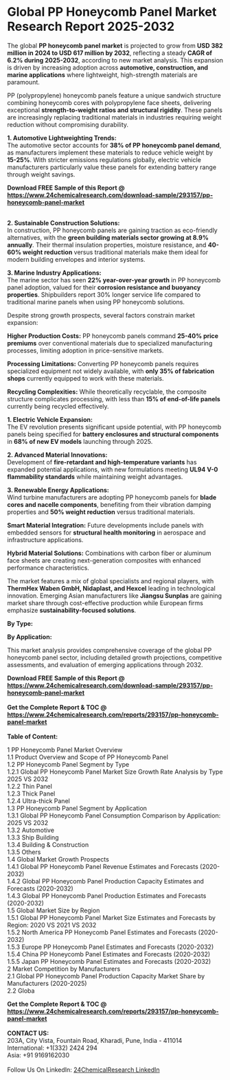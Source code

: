 <h1>Global PP Honeycomb Panel Market Research Report 2025-2032</h1><p>The global <strong>PP honeycomb panel market</strong> is projected to grow from <strong>USD 382 million in 2024 to USD 617 million by 2032</strong>, reflecting a steady <strong>CAGR of 6.2% during 2025-2032</strong>, according to new market analysis. This expansion is driven by increasing adoption across <strong>automotive, construction, and marine applications</strong> where lightweight, high-strength materials are paramount.</p><p>PP (polypropylene) honeycomb panels feature a unique sandwich structure combining honeycomb cores with polypropylene face sheets, delivering exceptional <strong>strength-to-weight ratios and structural rigidity</strong>. These panels are increasingly replacing traditional materials in industries requiring weight reduction without compromising durability.</p><p><strong>1. Automotive Lightweighting Trends:</strong><br>
The automotive sector accounts for <strong>38% of PP honeycomb panel demand</strong>, as manufacturers implement these materials to reduce vehicle weight by <strong>15-25%</strong>. With stricter emissions regulations globally, electric vehicle manufacturers particularly value these panels for extending battery range through weight savings.</p><div><b>Download FREE Sample of this Report @ 
            <a href="https://www.24chemicalresearch.com/download-sample/293157/pp-honeycomb-panel-market">
            https://www.24chemicalresearch.com/download-sample/293157/pp-honeycomb-panel-market</a></b></div><br><p><strong>2. Sustainable Construction Solutions:</strong><br>
In construction, PP honeycomb panels are gaining traction as eco-friendly alternatives, with the <strong>green building materials sector growing at 8.9% annually</strong>. Their thermal insulation properties, moisture resistance, and <strong>40-60% weight reduction</strong> versus traditional materials make them ideal for modern building envelopes and interior systems.</p><p><strong>3. Marine Industry Applications:</strong><br>
The marine sector has seen <strong>22% year-over-year growth</strong> in PP honeycomb panel adoption, valued for their <strong>corrosion resistance and buoyancy properties</strong>. Shipbuilders report 30% longer service life compared to traditional marine panels when using PP honeycomb solutions.</p><p>Despite strong growth prospects, several factors constrain market expansion:</p><p><strong>Higher Production Costs:</strong> PP honeycomb panels command <strong>25-40% price premiums</strong> over conventional materials due to specialized manufacturing processes, limiting adoption in price-sensitive markets.</p><p><strong>Processing Limitations:</strong> Converting PP honeycomb panels requires specialized equipment not widely available, with <strong>only 35% of fabrication shops</strong> currently equipped to work with these materials.</p><p><strong>Recycling Complexities:</strong> While theoretically recyclable, the composite structure complicates processing, with less than <strong>15% of end-of-life panels</strong> currently being recycled effectively.</p><p><strong>1. Electric Vehicle Expansion:</strong><br>
The EV revolution presents significant upside potential, with PP honeycomb panels being specified for <strong>battery enclosures and structural components</strong> in <strong>68% of new EV models</strong> launching through 2025.</p><p><strong>2. Advanced Material Innovations:</strong><br>
Development of <strong>fire-retardant and high-temperature variants</strong> has expanded potential applications, with new formulations meeting <strong>UL94 V-0 flammability standards</strong> while maintaining weight advantages.</p><p><strong>3. Renewable Energy Applications:</strong><br>
Wind turbine manufacturers are adopting PP honeycomb panels for <strong>blade cores and nacelle components</strong>, benefiting from their vibration damping properties and <strong>50% weight reduction</strong> versus traditional materials.</p><p><strong>Smart Material Integration:</strong> Future developments include panels with embedded sensors for <strong>structural health monitoring</strong> in aerospace and infrastructure applications.</p><p><strong>Hybrid Material Solutions:</strong> Combinations with carbon fiber or aluminum face sheets are creating next-generation composites with enhanced performance characteristics.</p><p>The market features a mix of global specialists and regional players, with <strong>ThermHex Waben GmbH, Nidaplast, and Hexcel</strong> leading in technological innovation. Emerging Asian manufacturers like <strong>Jiangsu Sunplas</strong> are gaining market share through cost-effective production while European firms emphasize <strong>sustainability-focused solutions</strong>.</p><p><strong>By Type:</strong></p><p><strong>By Application:</strong></p><p>This market analysis provides comprehensive coverage of the global PP honeycomb panel sector, including detailed growth projections, competitive assessments, and evaluation of emerging applications through 2032.</p><div><b>Download FREE Sample of this Report @ 
            <a href="https://www.24chemicalresearch.com/download-sample/293157/pp-honeycomb-panel-market">
            https://www.24chemicalresearch.com/download-sample/293157/pp-honeycomb-panel-market</a></b></div><br><div><b>Get the Complete Report & TOC @ 
            <a href="https://www.24chemicalresearch.com/reports/293157/pp-honeycomb-panel-market">
            https://www.24chemicalresearch.com/reports/293157/pp-honeycomb-panel-market</a></b></div><br>
            <b>Table of Content:</b><p>1 PP Honeycomb Panel Market Overview<br />
    1.1 Product Overview and Scope of PP Honeycomb Panel<br />
    1.2 PP Honeycomb Panel Segment by Type<br />
        1.2.1 Global PP Honeycomb Panel Market Size Growth Rate Analysis by Type 2025 VS 2032<br />
        1.2.2 Thin Panel<br />
        1.2.3 Thick Panel<br />
        1.2.4 Ultra-thick Panel<br />
    1.3 PP Honeycomb Panel Segment by Application<br />
        1.3.1 Global PP Honeycomb Panel Consumption Comparison by Application: 2025 VS 2032<br />
        1.3.2 Automotive<br />
        1.3.3 Ship Building<br />
        1.3.4 Building & Construction<br />
        1.3.5 Others<br />
    1.4 Global Market Growth Prospects<br />
        1.4.1 Global PP Honeycomb Panel Revenue Estimates and Forecasts (2020-2032)<br />
        1.4.2 Global PP Honeycomb Panel Production Capacity Estimates and Forecasts (2020-2032)<br />
        1.4.3 Global PP Honeycomb Panel Production Estimates and Forecasts (2020-2032)<br />
    1.5 Global Market Size by Region<br />
        1.5.1 Global PP Honeycomb Panel Market Size Estimates and Forecasts by Region: 2020 VS 2021 VS 2032<br />
        1.5.2 North America PP Honeycomb Panel Estimates and Forecasts (2020-2032)<br />
        1.5.3 Europe PP Honeycomb Panel Estimates and Forecasts (2020-2032)<br />
        1.5.4 China PP Honeycomb Panel Estimates and Forecasts (2020-2032)<br />
        1.5.5 Japan PP Honeycomb Panel Estimates and Forecasts (2020-2032)<br />
2 Market Competition by Manufacturers<br />
    2.1 Global PP Honeycomb Panel Production Capacity Market Share by Manufacturers (2020-2025)<br />
    2.2 Globa</p><div><b>Get the Complete Report & TOC @ 
            <a href="https://www.24chemicalresearch.com/reports/293157/pp-honeycomb-panel-market">
            https://www.24chemicalresearch.com/reports/293157/pp-honeycomb-panel-market</a></b></div><br><b>CONTACT US:</b><br>
            203A, City Vista, Fountain Road, Kharadi, Pune, India - 411014<br>
            International: +1(332) 2424 294<br>
            Asia: +91 9169162030 <br><br>
            Follow Us On LinkedIn: <a href="https://www.linkedin.com/company/24chemicalresearch/">24ChemicalResearch LinkedIn</a>